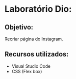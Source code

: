 #	Laboratório Dio:  

## Objetivo:

  Recriar página do Instagram.

##	Recursos utilizados:
- Visual Studio Code
- CSS (Flex box)
